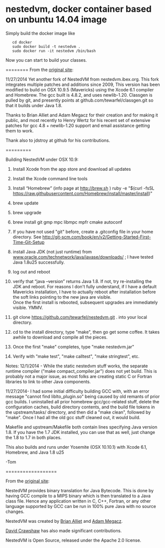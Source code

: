 ﻿nestedvm, docker container based on unbuntu 14.04 image
========

Simply build the docker image like

       cd docker
       sudo docker build -t nestedvm .
       sudo docker run -it nestedvm /bin/bash

Now you can start to build your classes.

========
From the [original site](https://github.com/tewarfel/nestedvm):

11/27/2014
Yet another fork of NestedVM from nestedvm.ibex.org.  This fork integrates multiple patches and additions since 2009,
This version has been modified to build on OSX 10.9.5 (Mavericks) using the Xcode 6.1 compiler and Homebrew.
The gcc built is 4.8.2, and uses newlib-1.20.  Classgen is pulled by git, and presently points at github.com/tewarfel/classgen.git
so that it builds under Java 1.8.

Thanks to Brian Alliet and Adam Megacz for their creation and for making it public, and most recently to Henry Wertz for his 
recent set of extensive patches for gcc 4.8 + newlib-1.20 support and email assistance getting them to work.


Thank also to jdstroy at github for his contributions.

=========

Building NestedVM under OSX 10.9:

1) Install Xcode from the app store and download all updates 

2) Install the Xcode command line tools

3) Install “Homebrew” (info page at http://brew.sh )
      ruby -e "$(curl -fsSL https://raw.githubusercontent.com/Homebrew/install/master/install)"

4) brew update

5) brew upgrade

6) brew install git gmp mpc libmpc mpfr cmake autoconf

7) If you have not used "git" before, create a .gitconfig file in your home directory.  See 
  http://git-scm.com/book/en/v2/Getting-Started-First-Time-Git-Setup

8) install Java JDK (not just runtime) from www.oracle.com/technetwork/java/javase/downloads/ ; I have tested Java 1.8u25 successfully.

9) log out and reboot

10) verify that “java –version” returns Java 1.8.
If not, try re-installing the JDK and reboot.  For reasons I don't fully understand, if I have a  default Mavericks installation,
I have to actually reboot after installation before the soft links pointing to the new java are visible.  
Once the first install is rebooted, subsequent upgrades are immediately visible. YMMV.

11) git clone  https://github.com/tewarfel/nestedvm.git .    into your local directory.

12) cd to the install directory, type "make", then go get some coffee.  It takes awhile to download and compile all the pieces.

13) Once the first "make" completes, type "make nestedvm.jar"

14) Verify with "make test", "make calltest", "make stringtest", etc. 


Notes: 
12/1/2014 - While the static nestedvm stuff works, the separate runtime compiler ("make compact_compiler.jar") does not yet build. This
is probably not a major issue, as most folks are creating static C or Fortran libraries to link to other Java components.

11/27/2014-
I had some initial difficulty building GCC with, with an error message "cannot find liblto_plugin.so" 
being caused by old remants of prior gcc builds.  I uninstalled all prior homebrew gcc/gcc-related stuff, delete the configuration caches,
build directory contents, and the build file tokens in the upstream/tasks/ directory, and then did a "make clean", followed by "make".
Once I had all the old gcc stuff cleaned out, it would build.  

Makefile and upstream/Makefile both contain lines specifying Java version 1.8.  If you have the 1.7 JDK installed, 
you can use that as well, just change the 1.8 to 1.7 in both places.

This also builds and runs under Yosemite (OSX 10.10.1) with Xcode 6.1, Homebrew, and Java 1.8 u25

 -Tom

==================

From the [original site](http://nestedvm.ibex.org/):

NestedVM provides binary translation for Java Bytecode. This is done by having GCC compile to a MIPS binary which is then translated to a Java class file. Hence any application written in C, C++, Fortran, or any other language supported by GCC can be run in 100% pure Java with no source changes.

NestedVM was created by [Brian Alliet](http://www.brianweb.net/) and [Adam Megacz](http://www.megacz.com/).

[David Crawshaw](http://www.zentus.com/) has also made significant contributions.

NestedVM is Open Source, released under the Apache 2.0 license. 


